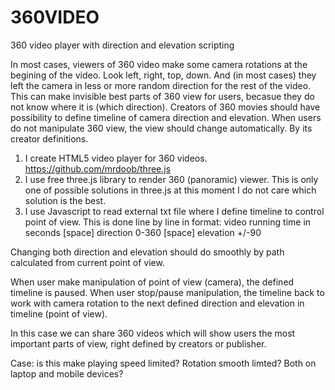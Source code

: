 # 360VIDEO
360 video player with direction and elevation scripting

In  most cases, viewers of 360 video make some camera rotations at the begining of the video. Look left, right, top, down.
And (in most cases) they left the camera in less or more random direction for the rest of the video.
This can make invisible best parts of 360 view for users, becasue they do not know where it is (which direction).
Creators of 360 movies should have possibility to define timeline of camera direction and elevation.
When users do not manipulate 360 view, the view should change automatically. By its creator definitions.

1. I create HTML5 video player for 360 videos. https://github.com/mrdoob/three.js
2. I use free three.js library to render 360 (panoramic) viewer. 
This is only one of possible solutions in three.js at this moment I do not care which solution is the best.
3. I use Javascript to read external txt file where I define timeline to control point of view. 
This is done line by line in format: video running time in seconds [space] direction 0-360 [space] elevation +/-90

Changing both direction and elevation should do smoothly by path calculated from current point of view.

When user make manipulation of point of view (camera), the defined timeline is paused.
When user stop/pause manipulation, the timeline back to work with camera rotation to the next defined direction and elevation in timeline (point of view).

In this case we can share 360 videos which will show users the most important parts of view, right defined by creators or publisher.

Case: is this make playing speed limited? Rotation smooth limted? Both on laptop and mobile devices?
